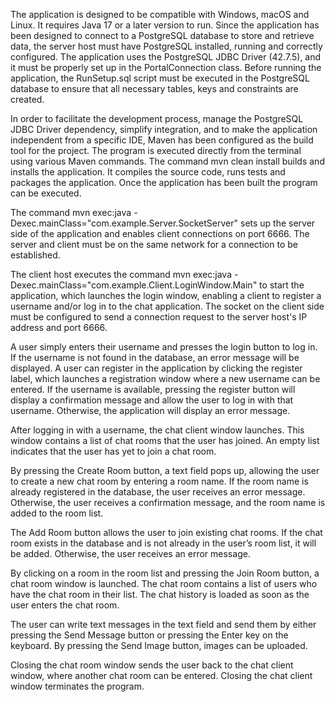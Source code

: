 The application is designed to be compatible with Windows, macOS and Linux. It requires Java 17 or a later version to run. Since the application has been designed to connect to a PostgreSQL database to store and retrieve data, the server host must have PostgreSQL installed, running and correctly configured. The application uses the PostgreSQL JDBC Driver (42.7.5), and it must be properly set up in the PortalConnection class. Before running the application, the RunSetup.sql script must be executed in the PostgreSQL database to ensure that all necessary tables, keys and constraints are created. 

In order to facilitate the development process, manage the PostgreSQL JDBC Driver dependency, simplify integration, and to make the application independent from a specific IDE, Maven has been configured as the build tool for the project. The program is executed directly from the terminal using various Maven commands. The command  mvn clean install builds and installs the application. It compiles the source code, runs tests and packages the application. Once the application has been built the program can be executed. 

The command mvn exec:java -Dexec.mainClass="com.example.Server.SocketServer" sets up the server side of the application and enables client connections on port 6666. The server and client must be on the same network for a connection to be established. 

The client host executes the command mvn exec:java -Dexec.mainClass="com.example.Client.LoginWindow.Main" to start the application, which launches the login window, enabling a client to register a username and/or log in to the chat application. The socket on the client side must be configured to send a connection request to the server host's IP address and port 6666.

A user simply enters their username and presses the login button to log in. If the username is not found in the database, an error message will be displayed. A user can register in the application by clicking the register label, which launches a registration window where a new username can be entered. If the username is available, pressing the register button will display a confirmation message and allow the user to log in with that username. Otherwise, the application will display an error message.

After logging in with a username, the chat client window launches. This window contains a list of chat rooms that the user has joined. An empty list indicates that the user has yet to join a chat room. 

By pressing the Create Room button, a text field pops up, allowing the user to create a new chat room by entering a room name. If the room name is already registered in the database, the user receives an error message. Otherwise, the user receives a confirmation message, and the room name is added to the room list. 

The Add Room button allows the user to join existing chat rooms. If the chat room exists in the database and is not already in the user’s room list, it will be added. Otherwise, the user receives an error message. 

By clicking on a room in the room list and pressing the Join Room button, a chat room window is launched. The chat room contains a list of users who have the chat room in their list. The chat history is loaded as soon as the user enters the chat room.

The user can write text messages in the text field and send them by either pressing the Send Message button or pressing the Enter key on the keyboard. By pressing the Send Image button, images can be uploaded.

Closing the chat room window sends the user back to the chat client window, where another chat room can be entered. Closing the chat client window terminates the program.
